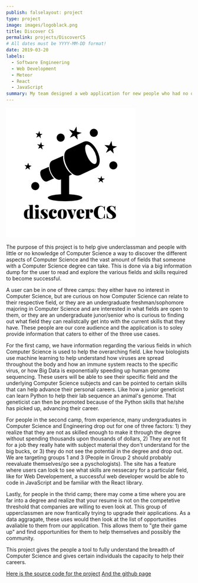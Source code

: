 ```yaml
---
publish: falselayout: project
type: project
image: images/logoblack.png
title: Discover CS
permalink: projects/DiscoverCS
# All dates must be YYYY-MM-DD format!
date: 2019-03-20
labels:
  - Software Engineering
  - Web Development
  - Meteor
  - React
  - JavaScript
summary: My team designed a web application for new people who had no or little interests in Computer Science to discover how big the field is and the certain skills required for these fields
---
```


<div class="ui small rounded images">
  <img class="ui image" src="../images/logoblack.png">
</div>



The purpose of this project is to help give underclassman and people with little or no knowledge of Computer Science a way to discover the different aspects of Computer Science and the vast amount of fields that someone with a Computer Science degree can take. This is done via a big information dump for the user to read and explore the various fields and skills required to become successful. 

A user can be in one of three camps: they either have no interest in Computer Science, but are curious on how Computer Science can relate to their respective field, or they are an undergraduate freshman/sophomore majoring in Computer Science and are interested in what fields are open to them, or they are an undergraduate junor/senior who is curious to finding out what field they can realistcally get into with the current skills that they have. These people are our core audience and the application is to soley provide information that caters to either of the three use cases.

For the first camp, we have information regarding the various fields in which Computer Science is used to help the overarching field. Like how biologists use machine learning to help understand how viruses are spread throughout the body and how an immune system reacts to the specific virus, or how Big Data is exponentially speeding up human genome sequencing. These users will be able to see their specific field and the underlying Computer Science subjects and can be pointed to certain skills that can help advance their personal careers. Like how a junior geneticist can learn Python to help their lab sequence an animal's genome. That geneticist can then be promoted because of the Python skills that he/she has picked up, advancing their career. 

For people in the second camp, from experience, many undergraduates in Computer Science and Engineering drop out for one of three factors: 1) they realize that they are not as skilled enough to make it through the degree without spending thousands upon thousands of dollars, 2) They are not fit for a job they really hate with subject material they don't understand for the big bucks, or 3) they do not see the potential in the degree and drop out. We are targeting groups 1 and 3 (People in Group 2 should probably reevaluate themselves/go see a pyschologists). The site has a feature where users can look to see what skills are nessecary for a particular field, like for Web Developement, a successful web developer would be able to code in JavaScript and be familiar with the React library.

Lastly, for people in the thrid camp; there may come a time where you are far into a degree and realize that your resume is not on the competetive threshold that companies are willing to even look at. This group of upperclassmen are now frantically trying to upgrade their applications. As a data aggragate, these uses would then look at the list of opportunities avaliable to them from our application. This allows them to "gte their game up" and find opportunities for them to help themselves and possibly the community.

This project gives the people a tool to fully understand the breadth of Computer Science and gives certain individuals the capacity to help their careers. 

[Here is the source code for the project](https://github.com/discovercs/dcs)
[And the github page](https://discovercs.github.io/)
